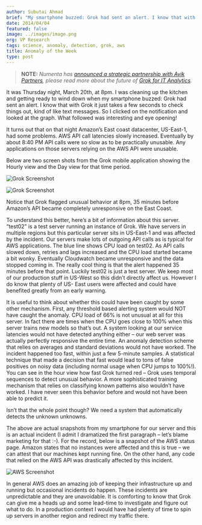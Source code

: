 ```yaml
---
author: Subutai Ahmad
brief: "My smartphone buzzed: Grok had sent an alert. I know that with Grok it just takes a few seconds to check things out, so I clicked on the notification graph"
date: 2014/04/04
featured: false
image: ../images/image.png
org: VP Research
tags: science, anomaly, detection, grok, aws
title: Anomaly of the Week
type: post
---
```


> **NOTE:** *Numenta has
  [announced a strategic partnership with Avik Partners](/press/2015/08/19/numenta-announces-licensing-of-grok-for-it-to-avik-partners/),
  please read more about the future of
  [Grok for IT Analytics](http://grokstream.com).*

It was Thursday night, March 20th, at 8pm. I was cleaning up the kitchen and
getting ready to wind down when my smartphone buzzed: Grok had sent an alert.
I know that with Grok it just takes a few seconds to check things out, kind of
like text messages.  So I clicked on the notification and looked at the graph.
What followed was interesting and eye opening!

It turns out that on that night Amazon’s East coast datacenter, US-East-1, had
some problems. AWS API call latencies slowly increased. Eventually by about 8:40
PM API calls were so slow as to be practically unusable.   Any applications on
those servers relying on the AWS API were unusable.

Below are two screen shots from the Grok mobile application showing the Hourly
view and the Day view for that time period.

![Grok Screenshot](../images/1.png "Grok Screenshot")

![Grok Screenshot](../images/2.png "Grok Screenshot")

Notice that Grok flagged unusual behavior at 8pm, 35 minutes before Amazon’s API
became completely unresponsive on the East Coast.

To understand this better, here’s a bit of information about this server.
“test02” is a test server running an instance of Grok.  We have servers in
multiple regions but this particular server sits in US-East-1 and was affected
by the incident.  Our servers make lots of outgoing API calls as is typical for
AWS applications.   The blue line shows CPU load on test02. As API calls slowed
down, retries and lags increased and the CPU load started became a bit wonky.
Eventually Cloudwatch became unresponsive and the data stopped coming in. The
really cool thing is that the alert happened 35 minutes before that point.
Luckily test02 is just a test server. We keep most of our production stuff in
US-West so this didn’t directly affect us. However I do know that plenty of US-
East users were affected and could have benefited greatly from an early warning.

It is useful to think about whether this could have been caught by some other
mechanism. First, any threshold based alerting system would NOT have caught the
anomaly. CPU load of 66% is not unusual at all for this server.  In fact there
are times when the CPU goes close to 100% when this server trains new models so
that’s out. A system looking at our service latencies would not have detected
anything either – our web server was actually perfectly responsive the entire
time. An anomaly detection scheme that relies on averages and standard
deviations would not have worked. The incident happened too fast, within just a
few 5-minute samples. A statistical technique that made a decision that fast
would lead to tons of false positives on noisy data (including normal usage when
CPU jumps to 100%!).  You can see in the hour view how fast Grok turned red –
Grok uses temporal sequences to detect unusual behavior. A more sophisticated
training mechanism that relies on classifying known patterns also wouldn’t have
worked. I have never seen this behavior before and would not have been able to
predict it.

Isn’t that the whole point though? We need a system that automatically detects
the unknown unknowns.

The above are actual snapshots from my smartphone for our server and this is an
actual incident (I admit I dramatized the first paragraph – let’s blame
marketing for that :-). For the record, below is a snapshot of the AWS status
page. Amazon states that no instances were affected and this is true – we can
attest that our machines kept running fine. On the other hand, any code that
relied on the AWS API was drastically affected by this incident.

![AWS Screenshot](../images/3.png "AWS Screenshot")

In general AWS does an amazing job of keeping their infrastructure up and
running but occasional incidents do happen. These incidents are unpredictable
and they are unavoidable. It is comforting to know that Grok can give me a heads
up and some lead-time to investigate and figure out what to do. In a production
context I would have had plenty of time to spin up servers in another region and
redirect my traffic there.
